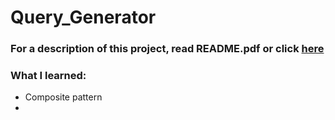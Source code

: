 # Query_Generator

### For a description of this project, read README.pdf or click [here](https://github.com/fxnolimit/Query_Generator/blob/master/Requirements.pdf)

### What I learned:
- Composite pattern
- 

